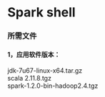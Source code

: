 Spark shell
============
### 所需文件
#### 1，应用软件版本：<br>
jdk-7u67-linux-x64.tar.gz <br>
scala 2.11.8.tgz <br>
spark-1.2.0-bin-hadoop2.4.tgz <br>

 

